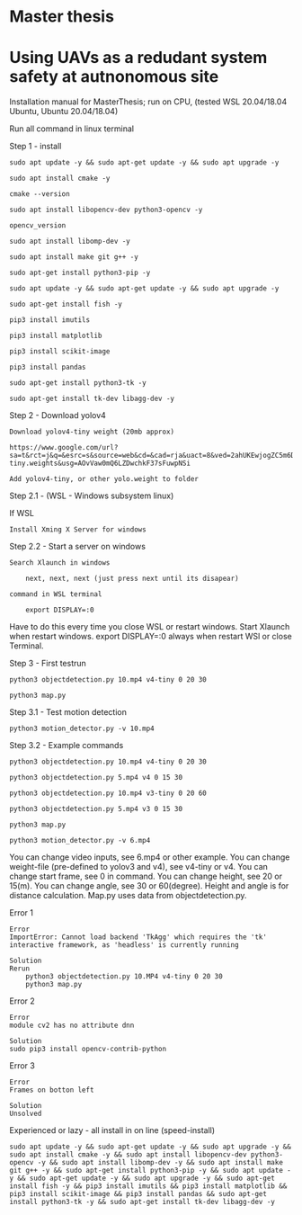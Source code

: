 # Master thesis
# Using UAVs as a redudant system safety at autnonomous site

Installation manual for MasterThesis; run on CPU, (tested WSL 20.04/18.04 Ubuntu, Ubuntu 20.04/18.04)

Run all command in linux terminal

Step 1 - install

	sudo apt update -y && sudo apt-get update -y && sudo apt upgrade -y 

	sudo apt install cmake -y

	cmake --version

	sudo apt install libopencv-dev python3-opencv -y 

	opencv_version

	sudo apt install libomp-dev -y 

	sudo apt install make git g++ -y 

	sudo apt-get install python3-pip -y

	sudo apt update -y && sudo apt-get update -y && sudo apt upgrade -y

	sudo apt-get install fish -y
		
	pip3 install imutils

	pip3 install matplotlib

	pip3 install scikit-image

	pip3 install pandas

	sudo apt-get install python3-tk -y

	sudo apt-get install tk-dev libagg-dev -y

Step 2 - Download yolov4

	Download yolov4-tiny weight (20mb approx) 
	
	https://www.google.com/url?sa=t&rct=j&q=&esrc=s&source=web&cd=&cad=rja&uact=8&ved=2ahUKEwjogZC5m6DtAhXjxIsKHRR1CccQFjAAegQIBRAC&url=https%3A%2F%2Fgithub.com%2FAlexeyAB%2Fdarknet%2Freleases%2Fdownload%2Fdarknet_yolo_v4_pre%2Fyolov4-tiny.weights&usg=AOvVaw0mQ6LZDwchkF37sFuwpNSi
	
	Add yolov4-tiny, or other yolo.weight to folder 

Step 2.1 - (WSL - Windows subsystem linux)

If WSL

	Install Xming X Server for windows

Step 2.2 - Start a server on windows
	
	Search Xlaunch in windows

		next, next, next (just press next until its disapear)

	command in WSL terminal
	
		export DISPLAY=:0

Have to do this every time you close WSL or restart windows. Start Xlaunch when restart windows. export DISPLAY=:0 always when restart WSl or close Terminal. 

Step 3 - First testrun

	python3 objectdetection.py 10.mp4 v4-tiny 0 20 30
	
	python3 map.py
	
Step 3.1 - Test motion detection
	
	python3 motion_detector.py -v 10.mp4
	

Step 3.2 - Example commands
	
	python3 objectdetection.py 10.mp4 v4-tiny 0 20 30
	
	python3 objectdetection.py 5.mp4 v4 0 15 30
	
	python3 objectdetection.py 10.mp4 v3-tiny 0 20 60
	
	python3 objectdetection.py 5.mp4 v3 0 15 30
	
	python3 map.py
	
	python3 motion_detector.py -v 6.mp4

You can change video inputs, see 6.mp4 or other example. You can change weight-file (pre-defined to yolov3 and v4), see v4-tiny or v4. You can change start frame, see 0 in command. You can change height, see 20 or 15(m). You can change angle, see 30 or 60(degree). Height and angle is for distance calculation. Map.py uses data from objectdetection.py. 

Error 1
	
	Error
	ImportError: Cannot load backend 'TkAgg' which requires the 'tk' interactive framework, as 'headless' is currently running

	Solution
	Rerun
		python3 objectdetection.py 10.MP4 v4-tiny 0 20 30
		python3 map.py
	
Error 2
	
	Error
	module cv2 has no attribute dnn
	
	Solution
	sudo pip3 install opencv-contrib-python
	
Error 3
	
	Error
	Frames on botton left

	Solution
	Unsolved 
	
Experienced or lazy - all install in on line (speed-install)

	sudo apt update -y && sudo apt-get update -y && sudo apt upgrade -y && sudo apt install cmake -y && sudo apt install libopencv-dev python3-opencv -y && sudo apt install libomp-dev -y && sudo apt install make git g++ -y && sudo apt-get install python3-pip -y && sudo apt update -y && sudo apt-get update -y && sudo apt upgrade -y && sudo apt-get install fish -y && pip3 install imutils && pip3 install matplotlib && pip3 install scikit-image && pip3 install pandas && sudo apt-get install python3-tk -y && sudo apt-get install tk-dev libagg-dev -y 
